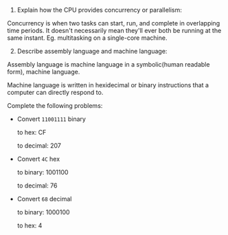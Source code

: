 <!-- Answers to the Short Answer Essay Questions go here -->

1. Explain how the CPU provides concurrency or parallelism:

Concurrency is when two tasks can start, run, and complete in overlapping time periods. It doesn't necessarily mean they'll ever both be running at the same instant. Eg. multitasking on a single-core machine.


2. Describe assembly language and machine language:

Assembly language is machine language in a symbolic(human readable form), machine language.

Machine language is written in hexidecimal or binary instructions that a computer can directly respond to.



Complete the following problems:

* Convert `11001111` binary

    to hex: CF

    to decimal: 207


* Convert `4C` hex

    to binary: 1001100

    to decimal: 76


* Convert `68` decimal

    to binary:  1000100

    to hex: 4

